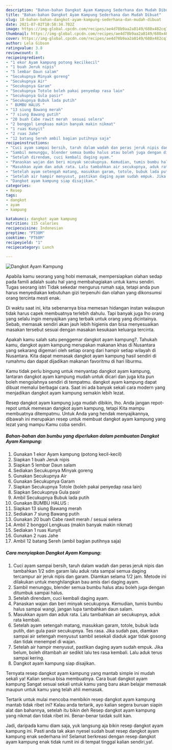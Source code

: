 ```yaml
---
description: "Bahan-bahan Dangkot Ayam Kampung Sederhana dan Mudah Dibuat"
title: "Bahan-bahan Dangkot Ayam Kampung Sederhana dan Mudah Dibuat"
slug: 18-bahan-bahan-dangkot-ayam-kampung-sederhana-dan-mudah-dibuat
date: 2021-07-02T10:58:34.702Z
image: https://img-global.cpcdn.com/recipes/ae4d78b9aa2a8149/680x482cq70/dangkot-ayam-kampung-foto-resep-utama.jpg
thumbnail: https://img-global.cpcdn.com/recipes/ae4d78b9aa2a8149/680x482cq70/dangkot-ayam-kampung-foto-resep-utama.jpg
cover: https://img-global.cpcdn.com/recipes/ae4d78b9aa2a8149/680x482cq70/dangkot-ayam-kampung-foto-resep-utama.jpg
author: Lela Gibson
ratingvalue: 3.8
reviewcount: 8
recipeingredient:
- "1 ekor Ayam kampung potong kecilkecil"
- "1 buah Jeruk nipis"
- "5 lembar Daun salam"
- "Secukupnya Minyak goreng"
- "Secukupnya Air"
- "Secukupnya Garam"
- "Secukupnya Totole boleh pakai penyedap rasa lain"
- "Secukupnya Gula pasir"
- "Secukupnya Bubuk lada putih"
- " BUMBU HALUS "
- "13 siung Bawang merah"
- "7 siung Bawang putih"
- "20 buah Cabe rawit merah  sesuai selera"
- "2 bonggol Lengkuas makin banyak makin nikmat"
- "1 ruas Kunyit"
- "2 ruas Jahe"
- "12 batang Sereh ambil bagian putihnya saja"
recipeinstructions:
- "Cuci ayam sampai bersih, taruh dalam wadah dan peras jeruk nipis dan tambahkan 1/2 sdm garam lalu aduk rata sampai semua daging tercampur air jeruk nipis dan garam. Diamkan selama 1/2 jam. Metode ini dilakukan untuk menghilangkan bau amis dari daging ayam."
- "Sambil menunggu, blender semua bumbu halus atau boleh juga dengan ditumbuk sampai halus."
- "Setelah direndam, cuci kembali daging ayam."
- "Panaskan wajan dan beri minyak secukupnya. Kemudian, tumis bumbu halus sampai wangi, jangan lupa tambahkan daun salam."
- "Masukkan ayam dan aduk rata. Lalu tambahkan air secukupnya, aduk rata kembali."
- "Setelah ayam setengah matang, masukkan garam, totole, bubuk lada putih, dan gula pasir secukupnya. Tes rasa. Jika sudah pas, diamkan sampai air setengah menyusut sambil sesekali diaduk agar tidak gosong dan tidak menempel di wajan."
- "Setelah air hampir menyusut, pastikan daging ayam sudah empuk. Jika belum, boleh ditambah air sedikit lalu tes rasa kembali. Lalu aduk terus sampai kering."
- "Dangkot ayam kampung siap disajikan."
categories:
- Resep
tags:
- dangkot
- ayam
- kampung

katakunci: dangkot ayam kampung 
nutrition: 115 calories
recipecuisine: Indonesian
preptime: "PT30M"
cooktime: "PT60M"
recipeyield: "1"
recipecategory: Lunch

---
```



![Dangkot Ayam Kampung](https://img-global.cpcdn.com/recipes/ae4d78b9aa2a8149/680x482cq70/dangkot-ayam-kampung-foto-resep-utama.jpg)

Apabila kamu seorang yang hobi memasak, mempersiapkan olahan sedap pada famili adalah suatu hal yang membahagiakan untuk kamu sendiri. Tugas seorang istri Tidak sekedar mengurus rumah saja, tetapi anda pun harus menyediakan kebutuhan gizi terpenuhi dan olahan yang dikonsumsi orang tercinta mesti enak.

Di waktu  saat ini, kita sebenarnya bisa memesan hidangan instan walaupun tidak harus capek membuatnya terlebih dahulu. Tapi banyak juga lho orang yang selalu ingin menyajikan yang terbaik untuk orang yang dicintainya. Sebab, memasak sendiri akan jauh lebih higienis dan bisa menyesuaikan masakan tersebut sesuai dengan masakan kesukaan keluarga tercinta. 



Apakah kamu salah satu penggemar dangkot ayam kampung?. Tahukah kamu, dangkot ayam kampung merupakan makanan khas di Nusantara yang sekarang digemari oleh setiap orang dari hampir setiap wilayah di Nusantara. Kita dapat memasak dangkot ayam kampung hasil sendiri di rumahmu dan dapat dijadikan makanan favoritmu di hari liburmu.

Kamu tidak perlu bingung untuk menyantap dangkot ayam kampung, lantaran dangkot ayam kampung mudah untuk dicari dan juga kita pun boleh mengolahnya sendiri di tempatmu. dangkot ayam kampung dapat dibuat memalui berbagai cara. Saat ini ada banyak sekali cara modern yang menjadikan dangkot ayam kampung semakin lebih lezat.

Resep dangkot ayam kampung juga mudah dibikin, lho. Anda jangan repot-repot untuk memesan dangkot ayam kampung, tetapi Kita mampu membuatnya ditempatmu. Untuk Anda yang hendak menyajikannya, dibawah ini merupakan resep untuk membuat dangkot ayam kampung yang lezat yang mampu Kamu coba sendiri.

<!--inarticleads1-->

##### Bahan-bahan dan bumbu yang diperlukan dalam pembuatan Dangkot Ayam Kampung:

1. Gunakan 1 ekor Ayam kampung (potong kecil-kecil)
1. Siapkan 1 buah Jeruk nipis
1. Siapkan 5 lembar Daun salam
1. Sediakan Secukupnya Minyak goreng
1. Gunakan Secukupnya Air
1. Gunakan Secukupnya Garam
1. Siapkan Secukupnya Totole (boleh pakai penyedap rasa lain)
1. Siapkan Secukupnya Gula pasir
1. Ambil Secukupnya Bubuk lada putih
1. Gunakan  BUMBU HALUS :
1. Siapkan 13 siung Bawang merah
1. Sediakan 7 siung Bawang putih
1. Gunakan 20 buah Cabe rawit merah / sesuai selera
1. Ambil 2 bonggol Lengkuas (makin banyak makin nikmat)
1. Sediakan 1 ruas Kunyit
1. Gunakan 2 ruas Jahe
1. Ambil 12 batang Sereh (ambil bagian putihnya saja)




<!--inarticleads2-->

##### Cara menyiapkan Dangkot Ayam Kampung:

1. Cuci ayam sampai bersih, taruh dalam wadah dan peras jeruk nipis dan tambahkan 1/2 sdm garam lalu aduk rata sampai semua daging tercampur air jeruk nipis dan garam. Diamkan selama 1/2 jam. Metode ini dilakukan untuk menghilangkan bau amis dari daging ayam.
1. Sambil menunggu, blender semua bumbu halus atau boleh juga dengan ditumbuk sampai halus.
1. Setelah direndam, cuci kembali daging ayam.
1. Panaskan wajan dan beri minyak secukupnya. Kemudian, tumis bumbu halus sampai wangi, jangan lupa tambahkan daun salam.
1. Masukkan ayam dan aduk rata. Lalu tambahkan air secukupnya, aduk rata kembali.
1. Setelah ayam setengah matang, masukkan garam, totole, bubuk lada putih, dan gula pasir secukupnya. Tes rasa. Jika sudah pas, diamkan sampai air setengah menyusut sambil sesekali diaduk agar tidak gosong dan tidak menempel di wajan.
1. Setelah air hampir menyusut, pastikan daging ayam sudah empuk. Jika belum, boleh ditambah air sedikit lalu tes rasa kembali. Lalu aduk terus sampai kering.
1. Dangkot ayam kampung siap disajikan.




Ternyata resep dangkot ayam kampung yang mantab simple ini mudah sekali ya! Kalian semua bisa membuatnya. Cara buat dangkot ayam kampung Sangat sesuai sekali untuk kamu yang baru akan belajar memasak maupun untuk kamu yang telah ahli memasak.

Tertarik untuk mulai mencoba membikin resep dangkot ayam kampung mantab tidak ribet ini? Kalau anda tertarik, ayo kalian segera buruan siapin alat dan bahannya, setelah itu bikin deh Resep dangkot ayam kampung yang nikmat dan tidak ribet ini. Benar-benar taidak sulit kan. 

Jadi, daripada kamu diam saja, yuk langsung aja bikin resep dangkot ayam kampung ini. Pasti anda tak akan nyesel sudah buat resep dangkot ayam kampung enak sederhana ini! Selamat berkreasi dengan resep dangkot ayam kampung enak tidak rumit ini di tempat tinggal kalian sendiri,ya!.

